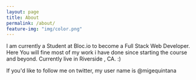 ```yaml
---
layout: page
title: About
permalink: /about/
feature-img: "img/color.png"
---
```


I am currently a Student at Bloc.io to become a Full Stack Web Developer. Here You will fine most of my work i have done since starting the course and beyond. Currently live in Riverside , CA. :)

If you'd like to follow me on twitter, my user name is @migequintana
